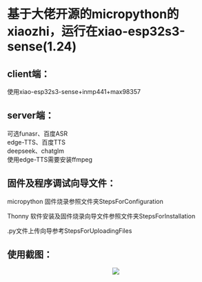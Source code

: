 # 基于大佬开源的micropython的xiaozhi，运行在xiao-esp32s3-sense(1.24)

## client端：
  使用xiao-esp32s3-sense+inmp441+max98357

## server端：
  可选funasr、百度ASR  
  edge-TTS、百度TTS  
  deepseek、chatglm  
  使用edge-TTS需要安装ffmpeg  
  

## 固件及程序调试向导文件：
  micropython 固件烧录参照文件夹StepsForConfiguration  
  
  Thonny 软件安装及固件烧录向导文件参照文件夹StepsForInstallation  
  
  .py文件上传向导参考StepsForUploadingFiles  
  

## 使用截图：
<div align="center">
  <img src="https://github.com/zhou19830318/xiaozhi_micropython/blob/main/xiaozhi%20_AI.png">
</div>
